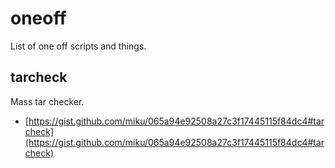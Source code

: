 # oneoff

List of one off scripts and things.

## tarcheck

Mass tar checker.

* [https://gist.github.com/miku/065a94e92508a27c3f17445115f84dc4#tarcheck](https://gist.github.com/miku/065a94e92508a27c3f17445115f84dc4#tarcheck)

